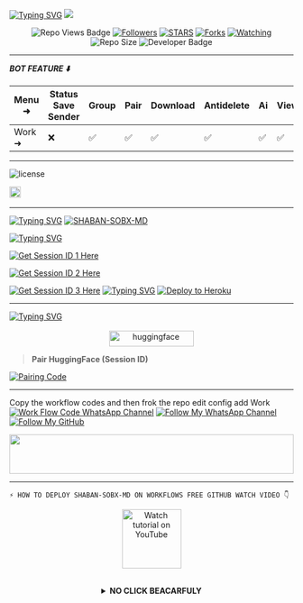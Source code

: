 <a href="https://git.io/typing-svg"><img src="https://readme-typing-svg.demolab.com?font=Black+Ops+One&size=50&pause=1000&color=1BAFBAFF&center=true&width=910&height=100&lines=THANKS FOR YOUR +SUPPORT-DONT; FORGET+SATAR+FORK+MYREPO;CREATED+BY+MR SHABAN;RELEASED+24-12-2024" alt="Typing SVG" /></a>
<a><img src='https://i.ibb.co/9N1sJ41/Manul-Ofc-X.gif'/></a>

 </p>
  <p align="center">
   <!-- Repo Views -->
  <img src="https://hits.seeyoufarm.com/api/count/incr/badge.svg?url=https%3A%2F%2Fgithub.com%2FMRSHABAN40%2FSHABAN-SOBX-MD&count_bg=%2379C83D&title_bg=%23555555&icon=gitpod.svg&icon_color=%23E7E7E7&title=Views&edge_flat=false" alt="Repo Views Badge">
 <a href="https://github.com/MRSHABAN40?tab=followers"><img title="Followers" src="https://img.shields.io/github/followers/MRSHABAN40?label=Followers&style=social"></a>
<a href="https://github.com/MRSHABAN40/SHABAN-SOBX-MD/stargazers/"><img title="STARS" src="https://img.shields.io/github/stars/MRSHABAN40/SHABAN-SOBX-MD?&style=social"></a>
<a href="https://github.com/MRSHABAN40/SHABAN-SOBX-MD/network/members"><img title="Forks" src="https://img.shields.io/github/forks/MRSHABAN40/SHABAN-SOBX-MD?style=social"></a>
<a href="https://github.com/MRSHABAN40/SHABAN-SOBX-MD/watchers"><img title="Watching" src="https://img.shields.io/github/watchers/MRSHABAN40/SHABAN-SOBX-MD?label=Watching&style=social"></a>
<!-- Repo Size -->
  <img src="https://img.shields.io/github/repo-size/MRSHABAN40/SHABAN-SOBX-MD?color=gold&label=Repo%20Size&style=plastic" alt="Repo Size">
  <!-- Developer -->
  <img src="https://img.shields.io/static/v1?label=OWNER&message=MR%20SHABAN&color=blue&style=plastic" alt="Developer Badge">
</p>        

 

-------------------------


***BOT FEATURE ⬇️***

| Menu ⁠➜ | Status Save Sender | Group | Pair | Download | Antidelete | Ai | Viewonce | Fun | Status Reply | Status Reacts | Convert | Autoreacts |
|--------|---|-----|------|--------|-----|--|----|---|-----|----|--------|-----|
| Work ➜ | ❌ | ✅ | ✅ | ✅ | ✅  | ✅ | ✅ | ✅ | ✅ | ✅ | ✅ | ✅ |

---------------------
![license](https://img.shields.io/github/license/MRSHABAN40/SHABAN-SOBX-MD?color=green&label=License&style=plastic)

<a
href="https://github.com/MRSHABAN40/SHABAN-SOBX-MD/graphs/commit-activity"><img height="20" src="https://img.shields.io/badge/Maintained%3F-yes-green.svg"></a>&nbsp;&nbsp;
</p>
<p align='center'>
          
---------------------

 
[![Typing SVG](https://readme-typing-svg.herokuapp.com?font=Rockstar-ExtraBold&color=blue&lines=𝗙𝗢𝗥𝗞+𝗔𝗡𝗗+𝗦𝗧𝗔𝗥+𝗥𝗘𝗣𝗢)](https://git.io/typing-svg)
<a href="https://github.com/MRSHABAN40/SHABAN-SOBX-MD/fork"><img title="SHABAN-SOBX-MD" src="https://img.shields.io/badge/FORK-SHABAN SOBX MD-h?color=green&style=for-the-badge&logo=stackshare"></a>

[![Typing SVG](https://readme-typing-svg.herokuapp.com?font=Rockstar-ExtraBold&color=blue&lines=𝗦𝗘𝗦𝗦𝗜𝗢𝗡+𝗜𝗗+𝗦𝗜𝗧𝗘+𝗜𝗦+𝗛𝗘𝗥𝗘)](https://git.io/typing-svg)

[![Get Session ID 1 Here](https://img.shields.io/static/v1?label=Session%20ID1&message=Generate&color=FF4500&style=for-the-badge&logo=firefox&logoColor=white)](https://megapair.onrender.com/)

[![Get Session ID 2 Here](https://img.shields.io/static/v1?label=Session%20ID2&message=Generate&color=FF350&style=for-the-badge&logo=firefox&logoColor=white)](https://shaban-pair.onrender.com/)

[![Get Session ID 3 Here](https://img.shields.io/static/v1?label=Session%20ID3&message=Generate&color=C71585&style=for-the-badge&logo=firefox&logoColor=white)](https://shaban-sobx-md-yih8.onrender.com/)
[![Typing SVG](https://readme-typing-svg.herokuapp.com?font=Rockstar-ExtraBold&color=blue&lines=𝗗𝗘𝗣𝗟𝗢𝗬+𝗢𝗡+𝗛𝗘𝗥𝗢𝗞𝗨)](https://git.io/typing-svg)
 [![Deploy to Heroku](https://img.shields.io/static/v1?label=Deploy%20to&message=Heroku&color=430098&style=for-the-badge&logo=heroku&logoColor=white)](https://dashboard.heroku.com/new?template=https://github.com/MRSHABAN40/SHABAN-SOBX-MD)

 ----------------------
 
 [![Typing SVG](https://readme-typing-svg.herokuapp.com?font=Rockstar-ExtraBold&color=blue&lines=𝗗𝗘𝗣𝗟𝗢𝗬+𝗢𝗡+𝗛𝗨𝗚𝗚𝗜𝗡𝗚𝗙𝗔𝗖𝗘)](https://git.io/typing-svg)
<p style="text-align: center; font-size: 1.2em;">
  
<p align="center">
<a href='https://huggingface.co/spaces/misbha37/SHABAN-SOBX-MD-NEW' target="_blank"><img alt='huggingface' src='https://img.shields.io/badge/-huggingface Deploy-CC00FF?style=for-the-badge&logo=huggingface&logoColor=white'/< width=150 height=28/p></a> </a>

> **Pair HuggingFace (Session ID)**

<a href='https://panel-pair.onrender.com' target="_blank">
  <img alt='Pairing Code' src='https://img.shields.io/badge/Get%20Pairing%20Code-cyan?style=for-the-badge&logo=opencv&logoColor=black'/>
</a>
<br>

-----------------------------------

<h8>Copy the workflow codes and then frok the repo edit config add
Work
[![Work Flow Code WhatsApp Channel](https://img.shields.io/static/v1?label=Work%20Flow%20Click%20Copy&message=link&color=25D366&style=for-the-badge&logo=whatsapp&logoColor=white)](https://whatsapp.com/channel/0029VazjYjoDDmFZTZ9Ech3O/438) 
[![Follow My WhatsApp Channel](https://img.shields.io/static/v1?label=Follow%20My%20WhatsApp%20Channel&message=follow&color=25D366&style=for-the-badge&logo=whatsapp&logoColor=white)](https://whatsapp.com/channel/0029VazjYjoDDmFZTZ9Ech3O) 
[![Follow My GitHub](https://img.shields.io/static/v1?label=Follow%20My%20GitHub&message=GitHub&color=181717&style=for-the-badge&logo=github&logoColor=white)](https://github.com/MRSHABAN40)

<img src="https://i.imgur.com/dBaSKWF.gif" height="70" width="100%">

***

`⚡ HOW TO DEPLOY SHABAN-SOBX-MD ON WORKFLOWS FREE GITHUB WATCH VIDEO 👇`

<p align="center">
   <a href="https://youtu.be/xxw7uG5Xb6M?si=cwdTifhYH5INDSFD"><img src="https://i.ibb.co/71mYRh4/116-1161192-podcast-subscribe-listen-button-youtube-sign-hd-png.png" alt="Watch tutorial on YouTube" border="0"  width="105">
    </a>
</p>

<br>

<details>

<b><strong><summary align="center" style="color: Yello;">NO CLICK BEACARFULY</summary></strong></b>
<p style="text-align: center; font-size: 1.2em;">

### <br> No LOVE 💕 NO STRESS ☺️

